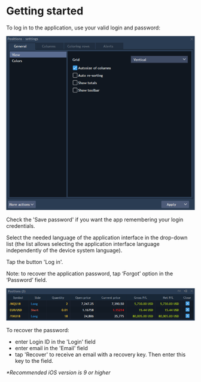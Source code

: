# Getting started

To log in to the application, use your valid login and password:

![](../../../.gitbook/assets/1%20%281%29.png)


Check the 'Save password' if you want the app remembering your login credentials.

Select the needed language of the application interface in the drop-down list \(the list allows selecting the application interface language independently of the device system language\).

Tap the button 'Log in'.

Note: to recover the application password, tap ‘Forgot’ option in the ‘Password’ field.

![](../../../.gitbook/assets/2%20%283%29.png)


To recover the password:

* enter Login ID in the 'Login' field
* enter email in the 'Email' field
* tap 'Recover' to receive an email with a recovery key. Then enter this key to the field.

_\*Recommended iOS version is 9 or higher_
